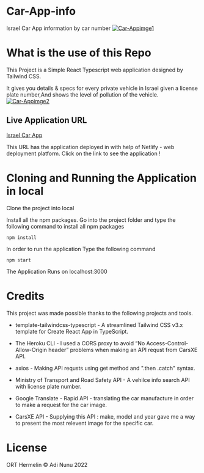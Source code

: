 # Car-App-info
Israel Car App information by car number
<a href="https://ibb.co/JKVwNXM"><img src="https://i.ibb.co/g3NLGsB/Car-Appimge1.png" alt="Car-Appimge1" border="0"></a>

# What is the use of this Repo
This Project is a Simple React Typescript web application designed by Tailwind CSS.

It gives you details & specs for every private vehicle in Israel given a license plate number,And shows the level of pollution of the vehicle.
<a href="https://ibb.co/4TD0VQC"><img src="https://i.ibb.co/58zJR7C/Car-Appimge2.png" alt="Car-Appimge2" border="0"></a>

## Live Application URL
[Israel Car App](https://israel-car-app.netlify.app)

This URL has the application deployed in with help of Netlify - web deployment platform.
Click on the link to see the application !

# Cloning and Running the Application in local
Clone the project into local

Install all the npm packages. Go into the project folder and type the following command to install all npm packages

`npm install`

In order to run the application Type the following command

`npm start`

The Application Runs on localhost:3000

# Credits
This project was made possible thanks to the following projects and tools.

* template-tailwindcss-typescript - A streamlined Tailwind CSS v3.x template for Create React App in TypeScript.

* The Heroku CLI - I used a CORS proxy to avoid “No Access-Control-Allow-Origin header” problems when making an API requst from CarsXE API.

* axios - Making API requsts using get method and ".then .catch" syntax.

* Ministry of Transport and Road Safety API - A vehilce info search API with license plate number.

* Google Translate - Rapid API - translating the car manufacture in order to make a request for the car image.

* CarsXE API - Supplying this API : make, model and year gave me a way to present the most relevent image for the specific car.

# License
ORT Hermelin © Adi Nunu 2022
